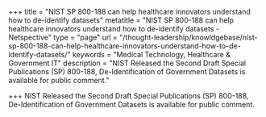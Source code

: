 +++
title = "NIST SP 800-188 can help healthcare innovators understand how to de-identify datasets" 
metatitle = "NIST SP 800-188 can help healthcare innovators understand how to de-identify datasets - Netspective"
type = "page"
url = "/thought-leadership/knowldgebase/nist-sp-800-188-can-help-healthcare-innovators-understand-how-to-de-identify-datasets/"
keywords = "Medical Technology, Healthcare & Government IT"
description = "NIST Released the Second Draft Special Publications (SP) 800-188, De-Identification of Government Datasets is available for public comment."

 
+++
NIST Released the Second Draft Special Publications (SP) 800-188, De-Identification of Government Datasets is available for public comment.